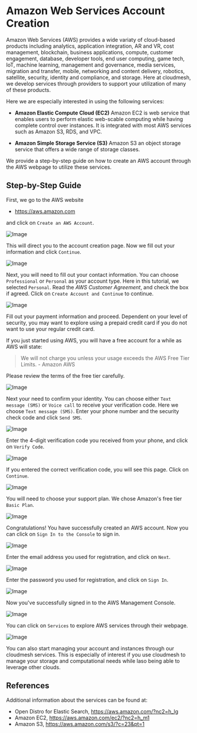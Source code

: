 # Amazon Web Services Account Creation

Amazon Web Services (AWS) provides a wide variaty of cloud-based products
including analytics, application integration, AR and VR, cost management,
blockchain, business applications, compute, customer engagement, database,
developer tools, end user computing, game tech, IoT, machine learning,
management and governance, media services, migration and transfer, mobile,
networking and content delivery, robotics, satellite, security, identity and
compliance, and storage. Here at cloudmesh, we develop services through
providers to support your utilization of many of these products.

Here we are especially interested in using the following services:

* **Amazon Elastic Compute Cloud (EC2)** Amazon EC2 is web service that enables
  users to perform elastic web-scable computing while having complete control
  over instances. It is integrated with most AWS services such as Amazon S3,
  RDS, and VPC.

* **Amazon Simple Storage Service (S3)** Amazon S3 an object storage service
  that offers a wide range of storage classes.

We provide a step-by-step guide on how to create an AWS account through the
AWS webpage to utilize these services.

## Step-by-Step Guide

First, we go to the AWS website 

* <https://aws.amazon.com>

and click on `Create an AWS Account`.

![Image](images/aws/image1.png)

This will direct you to the account creation page. Now we fill out your
information and click `Continue`.

![Image](images/aws/image2.png)

Next, you will need to fill out your contact information. You can choose
`Professional` or `Personal` as your account type. Here in this tutorial, we
selected `Personal`. Read the *AWS Customer Agreement*, and check the box if
agreed. Click on `Create Account and Continue` to continue.

![Image](images/aws/image3.png)

Fill out your payment information and proceed. Dependent on your level of
security, you may want to explore using a prepaid credit card if you do not want
to use your regular credit card.

If you just started using AWS, you will have a free account for a while as AWS
will state:

> We will not charge you unless your usage exceeds the AWS Free Tier Limits.  -
Amazon AWS

Please review the terms of the free tier carefully.

![Image](images/aws/image4.png)

Next your need to confirm your identity. You can choose either `Text message
(SMS)` or `Voice call` to receive your verification code. Here we choose `Text
message (SMS)`. Enter your phone number and the security check code and click
`Send SMS`.

![Image](images/aws/image5.png)

Enter the 4-digit verification code you received from your phone, and click on
`Verify Code`.

![Image](images/aws/image6.png)

If you entered the correct verification code, you will see this page. Click on
`Continue`.

![Image](images/aws/image7.png)

You will need to choose your support plan. We chose Amazon's free tier `Basic
Plan`.

![Image](images/aws/image8.png)

Congratulations! You have successfully created an AWS account. Now you can click
on `Sign In to the Console` to sign in.

![Image](images/aws/image9.png)

Enter the email address you used for registration, and click on `Next`. 

![Image](images/aws/image10.png)

Enter the password you used for registration, and click on `Sign In`. 

![Image](images/aws/image11.png)

Now you've successfully signed in to the AWS Management Console. 

![Image](images/aws/image12.png)

You can click on `Services` to explore AWS services through their webpage. 

![Image](images/aws/image13.png)

You can also start managing your account and instances through our cloudmesh
services. This is especially of interest if you use cloudmesh to manage your
storage and computational needs while laso being able to leverage other clouds.

## References

Additional information about the services can be found at:

* Open Distro for Elastic Search, <https://aws.amazon.com/?nc2=h_lg>
* Amazon EC2, <https://aws.amazon.com/ec2/?nc2=h_m1>
* Amazon S3, <https://aws.amazon.com/s3/?c=23&pt=1>
